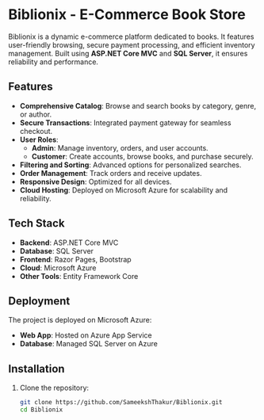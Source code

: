 # Biblionix - E-Commerce Book Store

Biblionix is a dynamic e-commerce platform dedicated to books. It features user-friendly browsing, secure payment processing, and efficient inventory management. Built using **ASP.NET Core MVC** and **SQL Server**, it ensures reliability and performance.

## Features
- **Comprehensive Catalog**: Browse and search books by category, genre, or author.
- **Secure Transactions**: Integrated payment gateway for seamless checkout.
- **User Roles**:
  - **Admin**: Manage inventory, orders, and user accounts.
  - **Customer**: Create accounts, browse books, and purchase securely.
- **Filtering and Sorting**: Advanced options for personalized searches.
- **Order Management**: Track orders and receive updates.
- **Responsive Design**: Optimized for all devices.
- **Cloud Hosting**: Deployed on Microsoft Azure for scalability and reliability.

## Tech Stack
- **Backend**: ASP.NET Core MVC
- **Database**: SQL Server
- **Frontend**: Razor Pages, Bootstrap
- **Cloud**: Microsoft Azure
- **Other Tools**: Entity Framework Core

## Deployment
The project is deployed on Microsoft Azure:
- **Web App**: Hosted on Azure App Service
- **Database**: Managed SQL Server on Azure

## Installation
1. Clone the repository:  
   ```bash
   git clone https://github.com/SameekshThakur/Biblionix.git
   cd Biblionix

